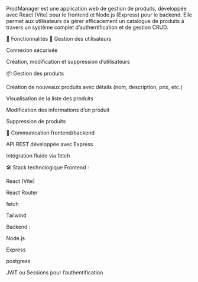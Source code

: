 ProdManager est une application web de gestion de produits, développée avec React (Vite) pour le frontend et Node.js (Express) pour le backend. Elle permet aux utilisateurs de gérer efficacement un catalogue de produits à travers un système complet d’authentification et de gestion CRUD.

🧩 Fonctionnalités
🔐 Gestion des utilisateurs

Connexion sécurisée

Création, modification et suppression d’utilisateurs

📦 Gestion des produits

Création de nouveaux produits avec détails (nom, description, prix, etc.)

Visualisation de la liste des produits

Modification des informations d’un produit

Suppression de produits

🔄 Communication frontend/backend

API REST développée avec Express

Intégration fluide via fetch

🛠️ Stack technologique
Frontend :

React (Vite)

React Router

fetch

 Tailwind 

Backend :

Node.js

Express

postgress



JWT ou Sessions pour l’authentification